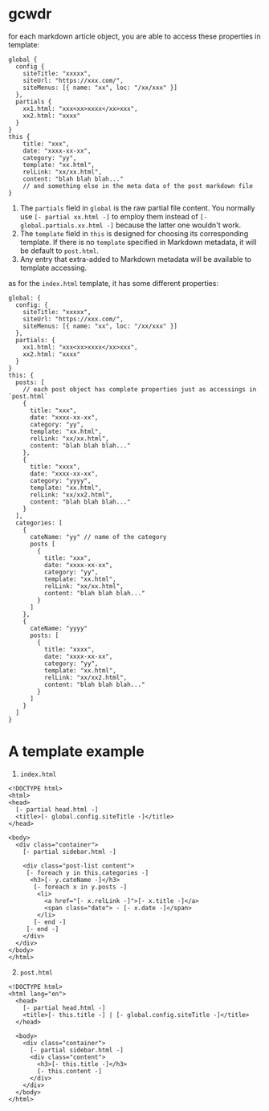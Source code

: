 # gcwdr

for each markdown article object, you are able to access these properties in template:

```
global {
  config {
    siteTitle: "xxxxx",
    siteUrl: "https://xxx.com/",
    siteMenus: [{ name: "xx", loc: "/xx/xxx" }]
  },
  partials {
    xx1.html: "xxx<xx>xxxx</xx>xxx",
    xx2.html: "xxxx"
  }
}
this {
    title: "xxx",
    date: "xxxx-xx-xx",
    category: "yy",
    template: "xx.html",
    relLink: "xx/xx.html",
    content: "blah blah blah..."
    // and something else in the meta data of the post markdown file
}
```

1. The `partials` field in `global` is the raw partial file content. You normally use `[- partial xx.html -]` to employ them instead of `[- global.partials.xx.html -]` because the latter one wouldn't work.
2. The `template` field in `this` is designed for choosing its corresponding template. If there is no `template` specified in Markdown metadata, it will be default to `post.html`.
3. Any entry that extra-added to Markdown metadata will be available to template accessing.

as for the `index.html` template, it has some different properties:
```
global: {
  config: {
    siteTitle: "xxxxx",
    siteUrl: "https://xxx.com/",
    siteMenus: [{ name: "xx", loc: "/xx/xxx" }]
  },
  partials: {
    xx1.html: "xxx<xx>xxxx</xx>xxx",
    xx2.html: "xxxx"
  }
}
this: {
  posts: [
    // each post object has complete properties just as accessings in `post.html`
    {
      title: "xxx",
      date: "xxxx-xx-xx",
      category: "yy",
      template: "xx.html",
      relLink: "xx/xx.html",
      content: "blah blah blah..."
    },
    {
      title: "xxxx",
      date: "xxxx-xx-xx",
      category: "yyyy",
      template: "xx.html",
      relLink: "xx/xx2.html",
      content: "blah blah blah..."
    }
  ],
  categories: [
    {
      cateName: "yy" // name of the category
      posts [
        {
          title: "xxx",
          date: "xxxx-xx-xx",
          category: "yy",
          template: "xx.html",
          relLink: "xx/xx.html",
          content: "blah blah blah..."
        }
      ]
    },
    {
      cateName: "yyyy"
      posts: [
        {
          title: "xxxx",
          date: "xxxx-xx-xx",
          category: "yy",
          template: "xx.html",
          relLink: "xx/xx2.html",
          content: "blah blah blah..."
        }
      ]
    }
  ]
}

```

# A template example

1. `index.html`

```
<!DOCTYPE html>
<html>
<head>
  [- partial head.html -]
  <title>[- global.config.siteTitle -]</title>
</head>

<body>
  <div class="container">
    [- partial sidebar.html -]

    <div class="post-list content">
     [- foreach y in this.categories -]
      <h3>[- y.cateName -]</h3>
       [- foreach x in y.posts -]
        <li>
          <a href="[- x.relLink -]">[- x.title -]</a>
          <span class="date"> - [- x.date -]</span>
        </li>
       [- end -]
     [- end -]
    </div>
  </div>
</body>
</html>
```

2. `post.html`

```
<!DOCTYPE html>
<html lang="en">
  <head>
    [- partial head.html -]
    <title>[- this.title -] | [- global.config.siteTitle -]</title>
  </head>

  <body>
    <div class="container">
      [- partial sidebar.html -]
      <div class="content">
        <h3>[- this.title -]</h3>
        [- this.content -]
      </div>
    </div>
  </body>
</html>
```
